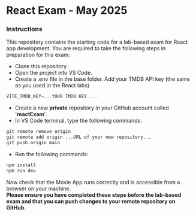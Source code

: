 # React Exam - May 2025

### Instructions

This repository contains the starting code for a lab-based exam for React app development. You are required to take the following steps in preparation for this exam:

+ Clone this repository.
+ Open the project into VS Code.
+ Create a .env file in the base folder. Add your TMDB API key (the same as you used in the React labs)
~~~ts
VITE_TMDB_KEY=...YOUR TMDB KEY....
~~~

+ Create a new **private** repository in your GitHub account called '**reactExam**'.
+ In VS Code terminal, type the following commands:
```cmd
git remote remove origin
git remote add origin ...URL of your new repository...
git push origin main
```

 + Run the following commands:
```cmd
npm install
npm run dev
```


Now check that the Movie App runs correctly and is accessible from a browser on your machine.  
**Please ensure you have completed these steps before the lab-based exam and that you can push changes to your remote repository on GitHub.**
